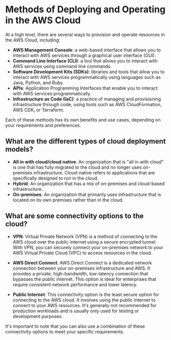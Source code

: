 # Methods of Deploying and Operating in the AWS Cloud

At a high level, there are several ways to provision and operate resources in the AWS Cloud, including:
    
- **AWS Management Console**: a web-based interface that allows you to interact with AWS services through a graphical user interface (GUI).
- **Command Line Interface (CLI)**: a tool that allows you to interact with AWS services using command line commands.
- **Software Development Kits (SDKs)**: libraries and tools that allow you to interact with AWS services programmatically using languages such as Java, Python, and Ruby.
- **APIs**: Application Programming Interfaces that enable you to interact with AWS services programmatically.
- **Infrastructure as Code (IaC)**: a practice of managing and provisioning infrastructure through code, using tools such as AWS CloudFormation, AWS CDK, or Terraform.

Each of these methods has its own benefits and use cases, depending on your requirements and preferences.

## What are the different types of cloud deployment models?

- **All in with cloud/cloud native**: An organization that is "all in with cloud" is one that has fully migrated to the cloud and no longer uses on-premises infrastructure. Cloud-native refers to applications that are specifically designed to run in the cloud.
- **Hybrid**: An organization that has a mix of on-premises and cloud-based infrastructure.
- **On-premises**: An organization that primarily uses infrastructure that is located on its own premises rather than in the cloud.

## What are some connectivity options to the cloud?

- **VPN**: Virtual Private Network (VPN) is a method of connecting to the AWS cloud over the public internet using a secure encrypted tunnel. With VPN, you can securely connect your on-premises network to your AWS Virtual Private Cloud (VPC) to access resources in the cloud.

- **AWS Direct Connect**: AWS Direct Connect is a dedicated network connection between your on-premises infrastructure and AWS. It provides a private, high-bandwidth, low-latency connection that bypasses the public internet. This option is ideal for enterprises that require consistent network performance and lower latency.

- **Public Internet**: This connectivity option is the least secure option for connecting to the AWS cloud. It involves using the public internet to connect to your AWS resources. It's generally not recommended for production workloads and is usually only used for testing or development purposes.

It's important to note that you can also use a combination of these connectivity options to meet your specific requirements.

